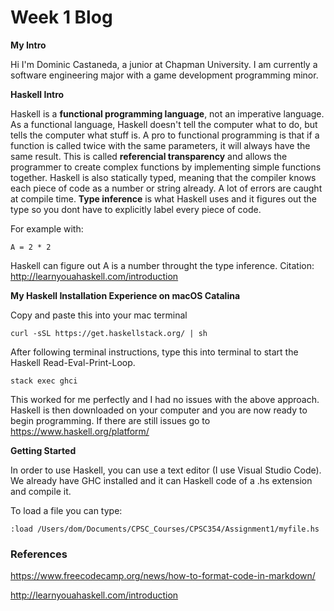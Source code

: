 # Week 1 Blog
**My Intro**

Hi I'm Dominic Castaneda, a junior at Chapman University. I am currently a software engineering major with a game development programming minor.

**Haskell Intro**

Haskell is a **functional programming language**, not an imperative language. As a functional language, Haskell doesn't tell the computer what to do, but tells the computer what stuff is. A pro to functional programming is that if a function is called twice with the same parameters, it will always have the same result. This is called **referencial transparency** and allows the programmer to create complex functions by implementing simple functions together. Haskell is also statically typed, meaning that the compiler knows each piece of code as a number or string already. A lot of errors are caught at compile time. **Type inference** is what Haskell uses and it figures out the type so you dont have to explicitly label every piece of code. 

For example with:
```
A = 2 * 2
```
Haskell can figure out A is a number throught the type inference.
Citation: http://learnyouahaskell.com/introduction

**My Haskell Installation Experience on macOS Catalina**

Copy and paste this into your mac terminal

```
curl -sSL https://get.haskellstack.org/ | sh
```

After following terminal instructions, type this into terminal to start the Haskell Read-Eval-Print-Loop.

```
stack exec ghci
```

This worked for me perfectly and I had no issues with the above approach. Haskell is then downloaded on your computer and you are now ready to begin programming. If there are still issues go to https://www.haskell.org/platform/

**Getting Started**

In order to use Haskell, you can use a text editor (I use Visual Studio Code). We already have GHC installed and it can Haskell code of a .hs extension and compile it. 

To load a file you can type:

```
:load /Users/dom/Documents/CPSC_Courses/CPSC354/Assignment1/myfile.hs 
```

### References
https://www.freecodecamp.org/news/how-to-format-code-in-markdown/

http://learnyouahaskell.com/introduction

